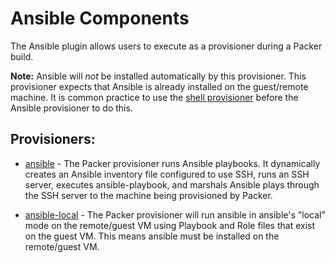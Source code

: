 # Ansible Components

The Ansible plugin allows users to execute as a provisioner during a Packer build.

**Note:** Ansible will _not_ be installed automatically by this
provisioner. This provisioner expects that Ansible is already installed on the
guest/remote machine. It is common practice to use the [shell
provisioner](/docs/provisioners/shell) before the Ansible provisioner to
do this.

## Provisioners:

- [ansible](provisioner/ansible.mdx) - The Packer provisioner runs Ansible playbooks. It dynamically creates an Ansible inventory file configured to use SSH, runs an SSH server, executes ansible-playbook, and marshals Ansible plays through the SSH server to the machine being provisioned by Packer.

- [ansible-local](provisioner/ansible-local.mdx) - The Packer provisioner will run ansible in ansible's "local" mode on the remote/guest VM using Playbook and Role files that exist on the guest VM. This means ansible must be installed on the remote/guest VM.
